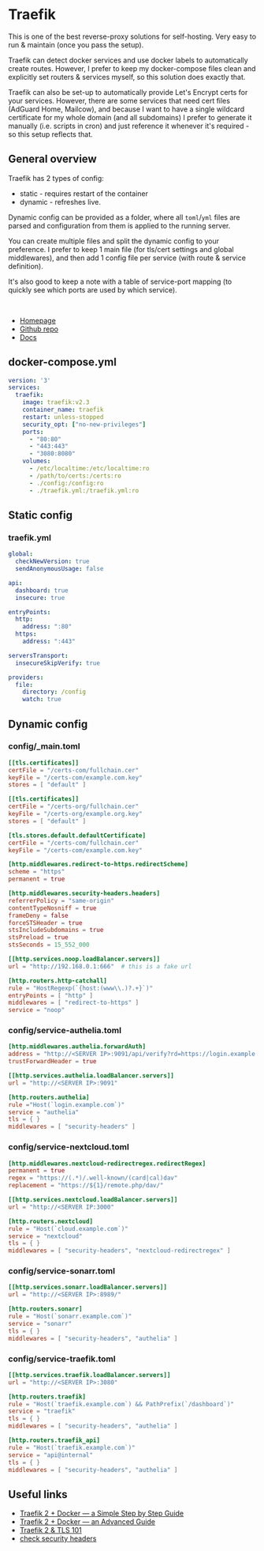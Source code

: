 # Traefik
This is one of the best reverse-proxy solutions for self-hosting.
Very easy to run & maintain (once you pass the setup).<br>

Traefik can detect docker services and use docker labels to automatically create routes.
However, I prefer to keep my docker-compose files clean and explicitly set routers & services myself, so this solution does exactly that.<br>

Traefik can also be set-up to automatically provide Let's Encrypt certs for your services.
However, there are some services that need cert files (AdGuard Home, Mailcow), and because I want to have a single wildcard certificate for my whole domain (and all subdomains) I prefer to generate it manually (i.e. scripts in cron) and just reference it whenever it's required - so this setup reflects that.

## General overview
Traefik has 2 types of config:
- static - requires restart of the container
- dynamic - refreshes live.

Dynamic config can be provided as a folder, where all `toml`/`yml` files are parsed and configuration from them is applied to the running server.<br>

You can create multiple files and split the dynamic config to your preference. I prefer to keep 1 main file (for tls/cert settings and global middlewares), and then add 1 config file per service (with route & service definition).<br>

It's also good to keep a note with a table of service-port mapping (to quickly see which ports are used by which service).

<br>

- [Homepage](https://traefik.io/)
- [Github repo](https://github.com/traefik)
- [Docs](https://doc.traefik.io/traefik/)

## docker-compose.yml
```yml
version: '3'
services:
  traefik:
    image: traefik:v2.3
    container_name: traefik
    restart: unless-stopped
    security_opt: ["no-new-privileges"]
    ports:
      - "80:80"
      - "443:443"
      - "3080:8080"
    volumes:
      - /etc/localtime:/etc/localtime:ro
      - /path/to/certs:/certs:ro
      - ./config:/config:ro
      - ./traefik.yml:/traefik.yml:ro
```

## Static config

### traefik.yml
```yml
global:
  checkNewVersion: true
  sendAnonymousUsage: false

api:
  dashboard: true
  insecure: true

entryPoints:
  http:
    address: ":80"
  https:
    address: ":443"

serversTransport:
  insecureSkipVerify: true

providers:
  file:
    directory: /config
    watch: true
```

## Dynamic config

### config/_main.toml
```toml
[[tls.certificates]]
certFile = "/certs-com/fullchain.cer"
keyFile = "/certs-com/example.com.key"
stores = [ "default" ]

[[tls.certificates]]
certFile = "/certs-org/fullchain.cer"
keyFile = "/certs-org/example.org.key"
stores = [ "default" ]

[tls.stores.default.defaultCertificate]
certFile = "/certs-com/fullchain.cer"
keyFile = "/certs-com/example.com.key"

[http.middlewares.redirect-to-https.redirectScheme]
scheme = "https"
permanent = true

[http.middlewares.security-headers.headers]
referrerPolicy = "same-origin"
contentTypeNosniff = true
frameDeny = false
forceSTSHeader = true
stsIncludeSubdomains = true
stsPreload = true
stsSeconds = 15_552_000

[[http.services.noop.loadBalancer.servers]]
url = "http://192.168.0.1:666"  # this is a fake url

[http.routers.http-catchall]
rule = "HostRegexp(`{host:(www\\.)?.+}`)"
entryPoints = [ "http" ]
middlewares = [ "redirect-to-https" ]
service = "noop"
```


### config/service-authelia.toml
```toml
[http.middlewares.authelia.forwardAuth]
address = "http://<SERVER IP>:9091/api/verify?rd=https://login.example.com/"
trustForwardHeader = true

[[http.services.authelia.loadBalancer.servers]]
url = "http://<SERVER IP>:9091"

[http.routers.authelia]
rule ="Host(`login.example.com`)"
service = "authelia"
tls = { }
middlewares = [ "security-headers" ]
```

### config/service-nextcloud.toml
```toml
[http.middlewares.nextcloud-redirectregex.redirectRegex]
permanent = true
regex = "https://(.*)/.well-known/(card|cal)dav"
replacement = "https://${1}/remote.php/dav/"

[[http.services.nextcloud.loadBalancer.servers]]
url = "http://<SERVER IP:3000"

[http.routers.nextcloud]
rule = "Host(`cloud.example.com`)"
service = "nextcloud"
tls = { }
middlewares = [ "security-headers", "nextcloud-redirectregex" ]
```

### config/service-sonarr.toml
```toml
[[http.services.sonarr.loadBalancer.servers]]
url = "http://<SERVER IP>:8989/"

[http.routers.sonarr]
rule = "Host(`sonarr.example.com`)"
service = "sonarr"
tls = { }
middlewares = [ "security-headers", "authelia" ]
```

### config/service-traefik.toml
```toml
[[http.services.traefik.loadBalancer.servers]]
url = "http://<SERVER IP>:3080"

[http.routers.traefik]
rule = "Host(`traefik.example.com`) && PathPrefix(`/dashboard`)"
service = "traefik"
tls = { }
middlewares = [ "security-headers", "authelia" ]

[http.routers.traefik_api]
rule = "Host(`traefik.example.com`)"
service = "api@internal"
tls = { }
middlewares = [ "security-headers", "authelia" ]
```



## Useful links
- [Traefik 2 + Docker — a Simple Step by Step Guide](https://medium.com/@containeroo/traefik-2-0-docker-a-simple-step-by-step-guide-e0be0c17cfa5#37d9)
- [Traefik 2 + Docker — an Advanced Guide](https://medium.com/@containeroo/traefik-2-0-docker-an-advanced-guide-d098b9e9be96)
- [Traefik 2 & TLS 101](https://containo.us/blog/traefik-2-tls-101-23b4fbee81f1/)
- [check security headers](https://securityheaders.com)
